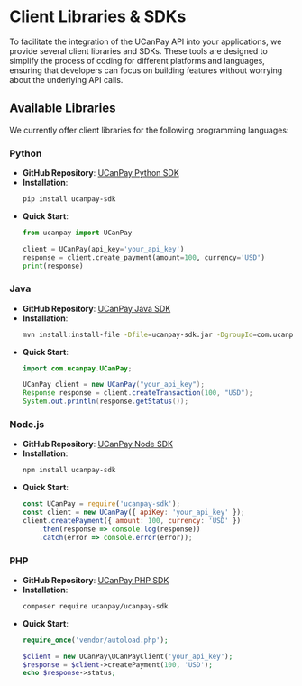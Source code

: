 # Client Libraries &amp; SDKs

To facilitate the integration of the UCanPay API into your applications, we provide several client libraries and SDKs.
These tools are designed to simplify the process of coding for different platforms and languages, ensuring that
developers can focus on building features without worrying about the underlying API calls.

## Available Libraries

We currently offer client libraries for the following programming languages:

### Python

- **GitHub Repository**: [UCanPay Python SDK](https://github.com/UCanPay/python-sdk)
- **Installation**:
  ```bash
  pip install ucanpay-sdk
  ```
- **Quick Start**:
  ```Python
  from ucanpay import UCanPay
  
  client = UCanPay(api_key='your_api_key')
  response = client.create_payment(amount=100, currency='USD')
  print(response)
  ```

### Java

- **GitHub Repository**: [UCanPay Java SDK](https://github.com/UCanPay/java-sdk)
- **Installation**:
  ```bash
  mvn install:install-file -Dfile=ucanpay-sdk.jar -DgroupId=com.ucanpay -DartifactId=ucanpay-sdk -Dversion=1.0 -Dpackaging=jar
  ```
- **Quick Start**:
  ```Java
  import com.ucanpay.UCanPay;
  
  UCanPay client = new UCanPay("your_api_key");
  Response response = client.createTransaction(100, "USD");
  System.out.println(response.getStatus());
  ```

### Node.js

- **GitHub Repository**: [UCanPay Node SDK](https://github.com/UCanPay/node-sdk)
- **Installation**:
  ```bash
  npm install ucanpay-sdk
  ```
- **Quick Start**:
  ```Javascript
  const UCanPay = require('ucanpay-sdk');
  const client = new UCanPay({ apiKey: 'your_api_key' });
  client.createPayment({ amount: 100, currency: 'USD' })
      .then(response => console.log(response))
      .catch(error => console.error(error));
  ```

### PHP

- **GitHub Repository**: [UCanPay PHP SDK](https://github.com/UCanPay/php-sdk)
- **Installation**:
  ```bash
  composer require ucanpay/ucanpay-sdk
  ```
- **Quick Start**:
  ```PHP
  require_once('vendor/autoload.php');
  
  $client = new UCanPay\UCanPayClient('your_api_key');
  $response = $client->createPayment(100, 'USD');
  echo $response->status;
  ```
